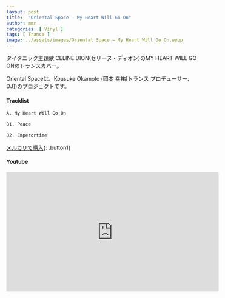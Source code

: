 ```yaml
---
layout: post
title:  "Oriental Space – My Heart Will Go On"
author: mmr
categories: [ Vinyl ]
tags: [ Trance ]
image: ../assets/images/Oriental Space – My Heart Will Go On.webp
---
```


タイタニック主題歌 CELINE DION(セリーヌ・ディオン)のMY HEART WILL GO ONのトランスカバー。

Oriental Spaceは、Kousuke Okamoto (岡本 幸祐[トランス プロデューサー、DJ])のプロジェクトです。

#### Tracklist
```md
A. My Heart Will Go On

B1. Peace

B2. Emperortime
```

[メルカリで購入](https://jp.mercari.com/item/m90932378296?afid=6142608987){: .button1}

#### Youtube
<iframe width="560" height="315" src="https://www.youtube.com/embed/M11dQq1sHAY?si=w-sAK5ou_OaGvZ6y" title="YouTube video player" frameborder="0" allow="accelerometer; autoplay; clipboard-write; encrypted-media; gyroscope; picture-in-picture; web-share" referrerpolicy="strict-origin-when-cross-origin" allowfullscreen></iframe>